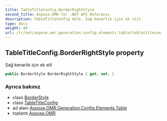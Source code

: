 ```yaml
---
title: TableTitleConfig.BorderRightStyle
second_title: Aspose.OMR for .NET API Referansı
description: TableTitleConfig mülk. Sağ kenarlık için ek stil
type: docs
weight: 40
url: /tr/net/aspose.omr.generation.config.elements.table/tabletitleconfig/borderrightstyle/
---
```

## TableTitleConfig.BorderRightStyle property

Sağ kenarlık için ek stil

```csharp
public BorderStyle BorderRightStyle { get; set; }
```

### Ayrıca bakınız

* class [BorderStyle](../../../aspose.omr.generation.config/borderstyle/)
* class [TableTitleConfig](../)
* ad alanı [Aspose.OMR.Generation.Config.Elements.Table](../../tabletitleconfig/)
* toplantı [Aspose.OMR](../../../)


